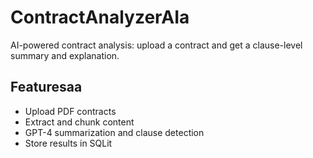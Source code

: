 # ContractAnalyzerAIa

AI-powered contract analysis: upload a contract and get a clause-level summary and explanation.

## Featuresaa
- Upload PDF contracts
- Extract and chunk content
- GPT-4 summarization and clause detection
- Store results in SQLit

